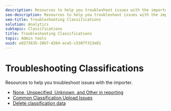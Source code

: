 ```yaml
---
description: Resources to help you troubleshoot issues with the importer.
seo-description: Resources to help you troubleshoot issues with the importer.
seo-title: Troubleshooting Classifications
solution: Analytics
subtopic: Classifications
title: Troubleshooting Classifications
topic: Admin tools
uuid: e8273635-28b7-4264-aca5-c5307f313e81
---
```


# Troubleshooting Classifications

Resources to help you troubleshoot issues with the importer.

* [None, Unspecified, Unknown, and Other in reporting](https://marketing.adobe.com/resources/help/kb/en_US/analytics/kb/none-unspecified-and-unknown.html) 
* [Common Classification Upload Issues](https://marketing.adobe.com/resources/help/en_US/home/index.html#kb-common-saint-upload-issues) 
* [Delete classification data](../../components/c-classifications2/c-classifications-importer/t-delete-classification-data.md#task_105C3761180A4D21B8395730C39B5F89)

